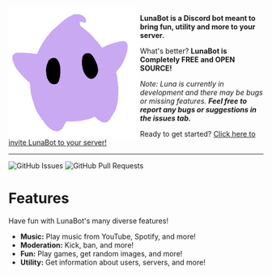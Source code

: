 <img align="left" style="width:260px" width="288px" src="https://github.com/spelis/LunaBot/blob/master/assets/icon.png">

**LunaBot is a Discord bot meant to bring fun, utility and more to your server.**

What's better? **LunaBot is Completely FREE and OPEN SOURCE!**

*Note: Luna is currently in development and there may be bugs or missing features.*
***Feel free to report any bugs or suggestions in the issues tab.***

Ready to get started? [Click here to invite LunaBot to your server!](https://discord.com/oauth2/authorize?client_id=1345727284216205312)

---

![GitHub Issues](https://img.shields.io/github/issues/Spelis/LunaBot)
![GitHub Pull Requests](https://img.shields.io/github/issues-pr/Spelis/LunaBot)

# Features
Have fun with LunaBot's many diverse features!
- **Music:** Play music from YouTube, Spotify, and more!
- **Moderation:** Kick, ban, and more!
- **Fun:** Play games, get random images, and more!
- **Utility:** Get information about users, servers, and more!
